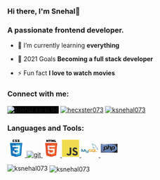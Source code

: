 <h3>Hi there, I'm Snehal👋</h3>
<h3>A passionate frontend developer.</h3>

- 🌱 I’m currently learning **everything**

- 🥅 2021 Goals **Becoming a full stack developer**

- ⚡ Fun fact **I love to watch movies**

<h3 align="left">Connect with me:</h3>
<p align="left">
<a href="https://fb.com/snehal.karki.94" target="blank"><img align="center" style="background-color:black;" src="https://raw.githubusercontent.com/rahuldkjain/github-profile-readme-generator/master/src/images/icons/Social/facebook.svg" alt="snehal.karki.94" height="30" width="40" /></a>
<a href="https://instagram.com/hecxster073" target="blank"><img align="center" src="https://raw.githubusercontent.com/rahuldkjain/github-profile-readme-generator/master/src/images/icons/Social/instagram.svg" alt="hecxster073" height="30" width="40" /></a>
<a href="https://linkedin.com/in/ksnehal073" target="blank"><img align="center" src="https://raw.githubusercontent.com/rahuldkjain/github-profile-readme-generator/master/src/images/icons/Social/linked-in-alt.svg" alt="ksnehal073" height="30" width="40" /></a>
</p>

<h3 align="left">Languages and Tools:</h3>
<p align="left"> <a href="https://www.w3schools.com/css/" target="_blank"> <img src="https://raw.githubusercontent.com/devicons/devicon/master/icons/css3/css3-original-wordmark.svg" alt="css3" width="40" height="40"/> </a> <a href="https://git-scm.com/" target="_blank"> <img src="https://www.vectorlogo.zone/logos/git-scm/git-scm-icon.svg" alt="git" width="40" height="40"/> </a> <a href="https://www.w3.org/html/" target="_blank"> <img src="https://raw.githubusercontent.com/devicons/devicon/master/icons/html5/html5-original-wordmark.svg" alt="html5" width="40" height="40"/> </a> <a href="https://developer.mozilla.org/en-US/docs/Web/JavaScript" target="_blank"> <img src="https://raw.githubusercontent.com/devicons/devicon/master/icons/javascript/javascript-original.svg" alt="javascript" width="40" height="40"/> </a> <a href="https://www.mysql.com/" target="_blank"> <img src="https://raw.githubusercontent.com/devicons/devicon/master/icons/mysql/mysql-original-wordmark.svg" alt="mysql" width="40" height="40"/> </a> <a href="https://www.php.net" target="_blank"> <img src="https://raw.githubusercontent.com/devicons/devicon/master/icons/php/php-original.svg" alt="php" width="40" height="40"/> </a> </p>

<p><img align="left" src="https://github-readme-stats.vercel.app/api/top-langs?username=ksnehal073&show_icons=true&locale=en&layout=compact" alt="ksnehal073" /></p>

<p>&nbsp;<img align="center" src="https://github-readme-stats.vercel.app/api?username=ksnehal073&show_icons=true&locale=en" alt="ksnehal073" /></p>

